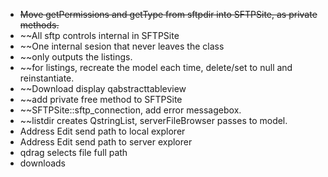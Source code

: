 * ~~Move getPermissions and getType from sftpdir into SFTPSite, as private methods.~~
* ~~All sftp controls internal in SFTPSite
* ~~One internal sesion that never leaves the class
* ~~only outputs the listings.
* ~~for listings, recreate the model each time, delete/set to null and reinstantiate.
* ~~Download display qabstracttableview
* ~~add private free method to SFTPSite
* ~~SFTPSite::sftp_connection, add error messagebox.
* ~~listdir creates QstringList, serverFileBrowser passes to model.
* Address Edit send path to local explorer
* Address Edit send path to server explorer
* qdrag selects file full path
* downloads
